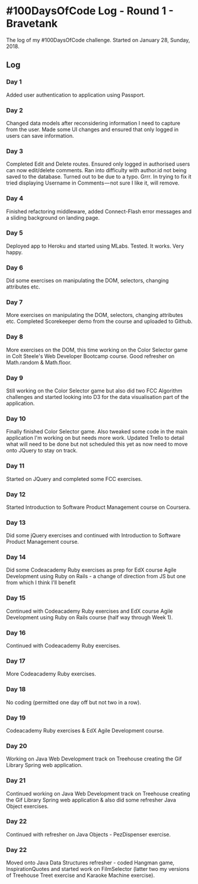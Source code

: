 # #100DaysOfCode Log - Round 1 - Bravetank

The log of my #100DaysOfCode challenge. Started on January 28, Sunday, 2018.

## Log

### Day 1
Added user authentication to application using Passport.

### Day 2
Changed data models after reconsidering information I need to capture from the user. Made some UI changes and ensured that only logged in users can save information.

### Day 3
Completed Edit and Delete routes. Ensured only logged in authorised users can now edit/delete comments. Ran into difficulty with author.id not being saved to the database. Turned out to be due to a typo. Grrr. In trying to fix it tried displaying Username in Comments — not sure I like it, will remove.

### Day 4
Finished refactoring middleware, added Connect-Flash error messages and a sliding background on landing page.

### Day 5
Deployed app to Heroku and started using MLabs. Tested. It works. Very happy.

### Day 6 
Did some exercises on manipulating the DOM, selectors, changing attributes etc.

### Day 7 
More exercises on manipulating the DOM, selectors, changing attributes etc. Completed Scorekeeper demo from the course and uploaded to Github.

### Day 8 
More exercises on the DOM, this time working on the Color Selector game in Colt Steele's Web Developer Bootcamp course. Good refresher on Math.random & Math.floor.

### Day 9 
Still working on the Color Selector game but also did two FCC Algorithm challenges and started looking into D3 for the data visualisation part of the application. 

### Day 10
Finally finished Color Selector game. Also tweaked some code in the main application I'm working on but needs more work. Updated Trello to detail what will need to be done but not scheduled this yet as now need to move onto JQuery to stay on track. 

### Day 11
Started on JQuery and completed some FCC exercises. 

### Day 12
Started Introduction to Software Product Management course on Coursera.

### Day 13
Did some jQuery exercises and continued with Introduction to Software Product Management course.

### Day 14
Did some Codeacademy Ruby exercises as prep for EdX course Agile Development using Ruby on Rails - a change of direction from JS but one from which I think I'll benefit 

### Day 15
Continued with Codeacademy Ruby exercises and EdX course Agile Development using Ruby on Rails course (half way through Week 1).

### Day 16
Continued with Codeacademy Ruby exercises.

### Day 17
More Codeacademy Ruby exercises.

### Day 18
No coding (permitted one day off but not two in a row).

### Day 19
Codeacademy Ruby exercises & EdX Agile Development course.

### Day 20
Working on Java Web Development track on Treehouse creating the Gif Library Spring web application.

### Day 21
Continued working on Java Web Development track on Treehouse creating the Gif Library Spring web application & also did some refresher Java Object exercises.

### Day 22
Continued with refresher on Java Objects - PezDispenser exercise. 

### Day 22
Moved onto Java Data Structures refresher - coded Hangman game, InspirationQuotes and started work on FilmSelector (latter two my versions of Treehouse Treet exercise and Karaoke Machine exercise).




